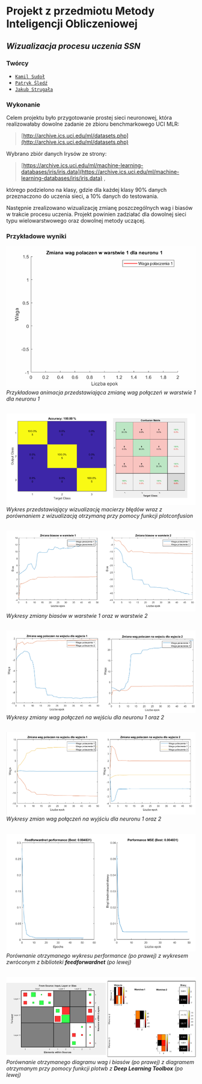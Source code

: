 # Projekt z przedmiotu Metody Inteligencji Obliczeniowej
## *Wizualizacja procesu uczenia SSN*
### Twórcy
 - [```Kamil Sudoł```](https://github.com/kamilsudol)
 - [```Patryk Śledź```](https://github.com/patryk0504)
 - [```Jakub Strugała```](https://github.com/JJ807)
### Wykonanie
Celem projektu było przygotowanie prostej sieci neuronowej, która realizowałaby dowolne zadanie ze zbioru benchmarkowego UCI MLR:

> [http://archive.ics.uci.edu/ml/datasets.php](http://archive.ics.uci.edu/ml/datasets.php)



Wybrano zbiór danych Irysów ze strony:
> [https://archive.ics.uci.edu/ml/machine-learning-databases/iris/iris.data](https://archive.ics.uci.edu/ml/machine-learning-databases/iris/iris.data) ,

którego podzielono na klasy, gdzie dla każdej klasy 90% danych przeznaczono do uczenia sieci, a 10% danych do testowania.

Następnie zrealizowano wizualizację zmianę poszczególnych wag i biasów w trakcie procesu uczenia. Projekt powinien zadziałać dla dowolnej sieci typu wielowarstwowego oraz dowolnej metody uczącej.
### Przykładowe wyniki

![Zmiany wag połączeń](https://github.com/kamilsudol/MIO_PROJEKT/blob/main/pics/wagi_polaczen_w1_n1.gif)
<br />
*Przykładowa animacja przedstawiająca zmianę wag połączeń w warstwie 1 dla neuronu 1*
<br />
<br />

![Confusion matrix](https://github.com/kamilsudol/MIO_PROJEKT/blob/main/pics/conf.png)
<br />
*Wykres przedstawiający wizualizację macierzy błędów wraz z porównaniem z wizualizacją otrzymaną przy pomocy funkcji plotconfusion*
<br />
<br />

![Bias](https://github.com/kamilsudol/MIO_PROJEKT/blob/main/pics/bias.png)
<br />
*Wykresy zmiany biasów w warstwie 1 oraz w warstwie 2*
<br />
<br />

![Wejscie](https://github.com/kamilsudol/MIO_PROJEKT/blob/main/pics/wejscie.png)
<br />
*Wykresy zmiany wag połączeń na wejściu dla neuronu 1 oraz 2*
<br />
<br />

![Wyjscie](https://github.com/kamilsudol/MIO_PROJEKT/blob/main/pics/wyjscie.png)
<br />
*Wykresy zmian wag połączeń na wyjściu dla neuronu 1 oraz 2*
<br />
<br />

![Performance](https://github.com/kamilsudol/MIO_PROJEKT/blob/main/pics/perf.png)
<br />
*Porównanie otrzymanego wykresu performance (po prawej) z wykresem zwróconym z biblioteki **feedforwardnet** (po lewej)*
<br />
<br />

![Heatmap](https://github.com/kamilsudol/MIO_PROJEKT/blob/main/pics/heatmap.png)
<br />
*Porównanie otrzymanego diagramu wag i biasów (po prawej) z diagramem otrzymanym przy pomocy funkcji plotwb  z **Deep Learning Toolbox** (po lewej)*
